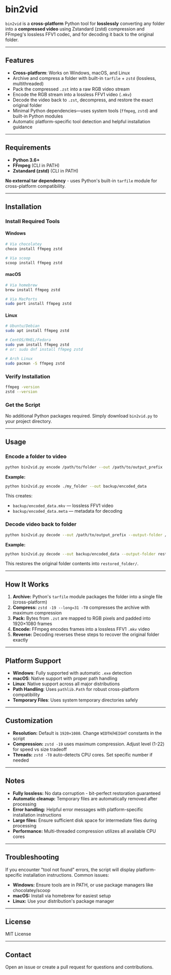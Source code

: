 # bin2vid

`bin2vid` is a **cross-platform** Python tool for **losslessly** converting any folder into a **compressed video** using Zstandard (zstd) compression and FFmpeg's lossless FFV1 codec, and for decoding it back to the original folder.

---

## Features

- **Cross-platform**: Works on Windows, macOS, and Linux
- Archive and compress a folder with built-in `tarfile` + `zstd` (lossless, multithreaded)
- Pack the compressed `.zst` into a raw RGB video stream
- Encode the RGB stream into a lossless FFV1 video (`.mkv`)
- Decode the video back to `.zst`, decompress, and restore the exact original folder
- Minimal Python dependencies—uses system tools (`ffmpeg`, `zstd`) and built-in Python modules
- Automatic platform-specific tool detection and helpful installation guidance

---

## Requirements

- **Python 3.6+**
- **FFmpeg** (CLI in PATH)
- **Zstandard (zstd)** (CLI in PATH)

**No external tar dependency** - uses Python's built-in `tarfile` module for cross-platform compatibility.

---

## Installation

### Install Required Tools

#### Windows
```bash
# Via chocolatey
choco install ffmpeg zstd

# Via scoop
scoop install ffmpeg zstd
```

#### macOS
```bash
# Via homebrew
brew install ffmpeg zstd

# Via MacPorts
sudo port install ffmpeg zstd
```

#### Linux
```bash
# Ubuntu/Debian
sudo apt install ffmpeg zstd

# CentOS/RHEL/Fedora
sudo yum install ffmpeg zstd
# or: sudo dnf install ffmpeg zstd

# Arch Linux
sudo pacman -S ffmpeg zstd
```

### Verify Installation
```bash
ffmpeg -version
zstd --version
```

### Get the Script
No additional Python packages required. Simply download `bin2vid.py` to your project directory.

---

## Usage

### Encode a folder to video
```bash
python bin2vid.py encode /path/to/folder --out /path/to/output_prefix
```

**Example:**
```bash
python bin2vid.py encode ./my_folder --out backup/encoded_data
```

This creates:
- `backup/encoded_data.mkv` — lossless FFV1 video
- `backup/encoded_data.meta` — metadata for decoding

### Decode video back to folder
```bash
python bin2vid.py decode --out /path/to/output_prefix --output-folder /path/to/restore_folder
```

**Example:**
```bash
python bin2vid.py decode --out backup/encoded_data --output-folder restored_folder
```

This restores the original folder contents into `restored_folder/`.

---

## How It Works

1. **Archive:** Python's `tarfile` module packages the folder into a single file (cross-platform)
2. **Compress:** `zstd -19 --long=31 -T0` compresses the archive with maximum compression
3. **Pack:** Bytes from `.zst` are mapped to RGB pixels and padded into 1920×1080 frames
4. **Encode:** FFmpeg encodes frames into a lossless FFV1 `.mkv` video
5. **Reverse:** Decoding reverses these steps to recover the original folder exactly

---

## Platform Support

- **Windows**: Fully supported with automatic `.exe` detection
- **macOS**: Native support with proper path handling
- **Linux**: Native support across all major distributions
- **Path Handling**: Uses `pathlib.Path` for robust cross-platform compatibility
- **Temporary Files**: Uses system temporary directories safely

---

## Customization

- **Resolution:** Default is `1920×1080`. Change `WIDTH`/`HEIGHT` constants in the script
- **Compression:** `zstd -19` uses maximum compression. Adjust level (1-22) for speed vs size tradeoff
- **Threads:** `zstd -T0` auto-detects CPU cores. Set specific number if needed

---

## Notes

- **Fully lossless:** No data corruption - bit-perfect restoration guaranteed
- **Automatic cleanup:** Temporary files are automatically removed after processing
- **Error handling:** Helpful error messages with platform-specific installation instructions
- **Large files:** Ensure sufficient disk space for intermediate files during processing
- **Performance:** Multi-threaded compression utilizes all available CPU cores

---

## Troubleshooting

If you encounter "tool not found" errors, the script will display platform-specific installation instructions. Common issues:

- **Windows:** Ensure tools are in PATH, or use package managers like chocolatey/scoop
- **macOS:** Install via homebrew for easiest setup
- **Linux:** Use your distribution's package manager

---

## License

MIT License

---

## Contact

Open an issue or create a pull request for questions and contributions.